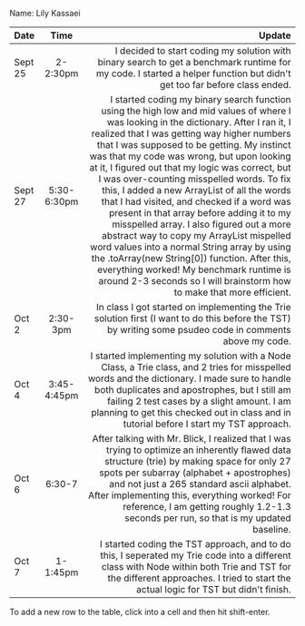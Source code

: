 Name: Lily Kassaei

| Date    |    Time     |                                                                                                                                                                                                                                                                                                                                                                                                                                                                                                                                                                                                                                                                                                                                                                                                                                       Update |
|:--------|:-----------:|---------------------------------------------------------------------------------------------------------------------------------------------------------------------------------------------------------------------------------------------------------------------------------------------------------------------------------------------------------------------------------------------------------------------------------------------------------------------------------------------------------------------------------------------------------------------------------------------------------------------------------------------------------------------------------------------------------------------------------------------------------------------------------------------------------------------------------------------:|
| Sept 25 |  2-2:30pm   |                                                                                                                                                                                                                                                                                                                                                                                                                                                                                                                                                                                                                                                                      I decided to start coding my solution with binary search to get a benchmark runtime for my code. I started a helper function but didn't get too far before class ended. |
| Sept 27 | 5:30-6:30pm | I started coding my binary search function using the high low and mid values of where I was looking in the dictionary. After I ran it, I realized that I was getting way higher numbers that I was supposed to be getting. My instinct was that my code was wrong, but upon looking at it, I figured out that my logic was correct, but I was over-counting misspelled words. To fix this, I added a new ArrayList of all the words that I had visited, and checked if a word was present in that array before adding it to my misspelled array. I also figured out a more abstract way to copy my ArrayList mispelled word values into a normal String array by using the .toArray(new String[0]) function. After this, everything worked! My benchmark runtime is around 2-3 seconds so I will brainstorm how to make that more efficient. |
| Oct 2   |  2:30-3pm   |                                                                                                                                                                                                                                                                                                                                                                                                                                                                                                                                                                                                                                                                                     In class I got started on implementing the Trie solution first (I want to do this before the TST) by writing some psudeo code in comments above my code. |
| Oct 4   | 3:45-4:45pm |                                                                                                                                                                                                                                                                                                                                                                                                                                                                                                       I started implementing my solution with a Node Class, a Trie class, and 2 tries for misspelled words and the dictionary. I made sure to handle both duplicates and apostrophes, but I still am failing 2 test cases by a slight amount. I am planning to get this checked out in class and in tutorial before I start my TST approach. |
| Oct 6   |   6:30-7    |                                                                                                                                                                                                                                                                                                                                                                                                                                                               After talking with Mr. Blick, I realized that I was trying to optimize an inherently flawed data structure (trie) by making space for only 27 spots per subarray (alphabet + apostrophes) and not just a 265 standard ascii alphabet. After implementing this, everything worked! For reference, I am getting roughly 1.2-1.3 seconds per run, so that is my updated baseline. |
| Oct 7   |  1-1:45pm   |                                                                                                                                                                                                                                                                                                                                                                                                                                                                                                                                                                                                             I started coding the TST approach, and to do this, I seperated my Trie code into a different class with Node within both Trie and TST for the different approaches. I tried to start the actual logic for TST but didn't finish. |



To add a new row to the table, click into a cell and then hit shift-enter.